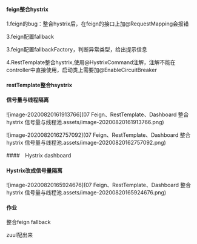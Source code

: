 #### feign整合hystrix

1.feign的bug：整合hystrix后，在feign的接口上加@RequestMapping会报错

3.feign配置fallback

3.feign配置fallbackFactory，判断异常类型，给出提示信息

4.RestTemplate整合hystrix,使用@HystrixCommand注解，注解不能在controller中直接使用，启动类上需要加@EnableCircuitBreaker

#### restTemplate整合hsystrix



#### 信号量与线程隔离

![image-20200820161913766](07 Feign、RestTemplate、Dashboard 整合hystrix 信号量与线程池.assets/image-20200820161913766.png)

![image-20200820162757092](07 Feign、RestTemplate、Dashboard 整合hystrix 信号量与线程池.assets/image-20200820162757092.png)

####　Hystrix dashboard

#### Hystrix改成信号量隔离

![image-20200820165924676](07 Feign、RestTemplate、Dashboard 整合hystrix 信号量与线程池.assets/image-20200820165924676.png)

#### 作业

整合feign fallback

zuul配出来